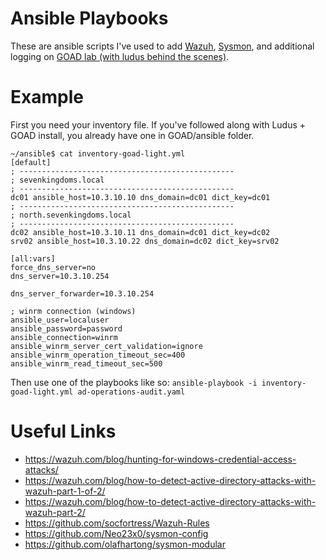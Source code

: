 # Ansible Playbooks
These are ansible scripts I've used to add [Wazuh](https://wazuh.com/), [Sysmon](https://learn.microsoft.com/en-us/sysinternals/downloads/sysmon), and additional logging on [GOAD lab (with ludus behind the scenes)](https://docs.ludus.cloud/docs/environment-guides/goad).
# Example
First you need your inventory file. If you've followed along with Ludus + GOAD install, you already have one in GOAD/ansible folder. 
```
~/ansible$ cat inventory-goad-light.yml 
[default]
; ------------------------------------------------
; sevenkingdoms.local
; ------------------------------------------------
dc01 ansible_host=10.3.10.10 dns_domain=dc01 dict_key=dc01
; ------------------------------------------------
; north.sevenkingdoms.local
; ------------------------------------------------
dc02 ansible_host=10.3.10.11 dns_domain=dc01 dict_key=dc02
srv02 ansible_host=10.3.10.22 dns_domain=dc02 dict_key=srv02

[all:vars]
force_dns_server=no
dns_server=10.3.10.254

dns_server_forwarder=10.3.10.254

; winrm connection (windows)
ansible_user=localuser
ansible_password=password
ansible_connection=winrm
ansible_winrm_server_cert_validation=ignore
ansible_winrm_operation_timeout_sec=400
ansible_winrm_read_timeout_sec=500
```
Then use one of the playbooks like so:
`ansible-playbook -i inventory-goad-light.yml ad-operations-audit.yaml`

# Useful Links
- https://wazuh.com/blog/hunting-for-windows-credential-access-attacks/
- https://wazuh.com/blog/how-to-detect-active-directory-attacks-with-wazuh-part-1-of-2/
- https://wazuh.com/blog/how-to-detect-active-directory-attacks-with-wazuh-part-2/
- https://github.com/socfortress/Wazuh-Rules
- https://github.com/Neo23x0/sysmon-config
- https://github.com/olafhartong/sysmon-modular
